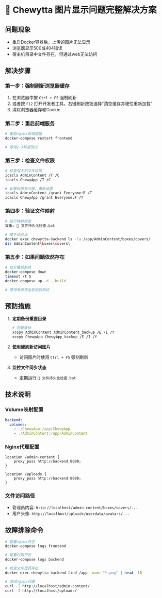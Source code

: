 # 🔧 Chewytta 图片显示问题完整解决方案

## 问题现象
- 重启Docker容器后，上传的图片无法显示
- 浏览器显示500或404错误
- 宿主机目录中文件存在，但通过web无法访问

## 解决步骤

### 第一步：强制刷新浏览器缓存
1. 在浏览器中按 `Ctrl + F5` 强制刷新
2. 或者按 `F12` 打开开发者工具，右键刷新按钮选择"清空缓存并硬性重新加载"
3. 清除浏览器缓存和Cookie

### 第二步：重启前端服务
```bash
# 重启nginx前端容器
docker-compose restart frontend

# 等待2-3秒后测试
```

### 第三步：检查文件权限
```bash
# 检查宿主机文件权限
icacls AdminContent /T /C
icacls ChewyApp /T /C

# 如果权限有问题，重新设置
icacls AdminContent /grant Everyone:F /T
icacls ChewyApp /grant Everyone:F /T
```

### 第四步：验证文件映射
```bash
# 运行映射检查
双击: 🔄 文件持久化检查.bat

# 或手动验证
docker exec chewytta-backend ls -la /app/AdminContent/boxes/covers/
dir AdminContent\boxes\covers\
```

### 第五步：如果问题依然存在
```bash
# 完全重启系统
docker-compose down
timeout /t 5
docker-compose up -d --build

# 等待系统完全启动后测试
```

## 预防措施

1. **定期备份重要目录**
   ```bash
   # 创建备份
   xcopy AdminContent AdminContent_backup /E /I /Y
   xcopy ChewyApp ChewyApp_backup /E /I /Y
   ```

2. **使用硬刷新访问图片**
   - 访问图片时使用 `Ctrl + F5` 强制刷新

3. **监控文件同步状态**
   - 定期运行 `🔄 文件持久化检查.bat`

## 技术说明

### Volume映射配置
```yaml
backend:
  volumes:
    - ./ChewyApp:/app/ChewyApp
    - ./AdminContent:/app/AdminContent
```

### Nginx代理配置
```nginx
location /admin-content {
    proxy_pass http://backend:8080;
}

location /uploads {
    proxy_pass http://backend:8080;
}
```

### 文件访问路径
- 管理员内容: `http://localhost/admin-content/boxes/covers/...`
- 用户头像: `http://localhost/uploads/userdata/avatars/...`

## 故障排除命令

```bash
# 查看nginx日志
docker-compose logs frontend

# 查看后端日志  
docker-compose logs backend

# 检查文件是否存在
docker exec chewytta-backend find /app -name "*.png" | head -10

# 测试nginx代理
curl -I http://localhost/admin-content/
curl -I http://localhost/uploads/
```
